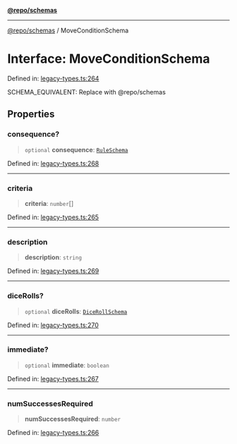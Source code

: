 [**@repo/schemas**](../README.md)

***

[@repo/schemas](../globals.md) / MoveConditionSchema

# Interface: MoveConditionSchema

Defined in: [legacy-types.ts:264](https://github.com/alexqguo/drinking-board-game-v3/blob/675bd7febb3071dfc3dca88ee4e9928e0ed24aab/packages/schemas/src/legacy-types.ts#L264)

SCHEMA_EQUIVALENT: Replace with @repo/schemas

## Properties

### consequence?

> `optional` **consequence**: [`RuleSchema`](../type-aliases/RuleSchema.md)

Defined in: [legacy-types.ts:268](https://github.com/alexqguo/drinking-board-game-v3/blob/675bd7febb3071dfc3dca88ee4e9928e0ed24aab/packages/schemas/src/legacy-types.ts#L268)

***

### criteria

> **criteria**: `number`[]

Defined in: [legacy-types.ts:265](https://github.com/alexqguo/drinking-board-game-v3/blob/675bd7febb3071dfc3dca88ee4e9928e0ed24aab/packages/schemas/src/legacy-types.ts#L265)

***

### description

> **description**: `string`

Defined in: [legacy-types.ts:269](https://github.com/alexqguo/drinking-board-game-v3/blob/675bd7febb3071dfc3dca88ee4e9928e0ed24aab/packages/schemas/src/legacy-types.ts#L269)

***

### diceRolls?

> `optional` **diceRolls**: [`DiceRollSchema`](DiceRollSchema.md)

Defined in: [legacy-types.ts:270](https://github.com/alexqguo/drinking-board-game-v3/blob/675bd7febb3071dfc3dca88ee4e9928e0ed24aab/packages/schemas/src/legacy-types.ts#L270)

***

### immediate?

> `optional` **immediate**: `boolean`

Defined in: [legacy-types.ts:267](https://github.com/alexqguo/drinking-board-game-v3/blob/675bd7febb3071dfc3dca88ee4e9928e0ed24aab/packages/schemas/src/legacy-types.ts#L267)

***

### numSuccessesRequired

> **numSuccessesRequired**: `number`

Defined in: [legacy-types.ts:266](https://github.com/alexqguo/drinking-board-game-v3/blob/675bd7febb3071dfc3dca88ee4e9928e0ed24aab/packages/schemas/src/legacy-types.ts#L266)
